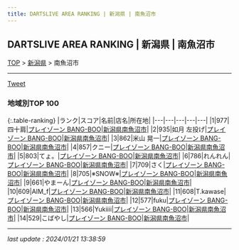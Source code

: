 ```yaml
---
title: DARTSLIVE AREA RANKING | 新潟県 | 南魚沼市
---
```

## DARTSLIVE AREA RANKING | 新潟県 | 南魚沼市

[TOP](/darts/rank/) > [新潟県](/darts/rank/新潟県/) > 南魚沼市

___

<a href="https://twitter.com/share?ref_src=twsrc%5Etfw" data-text="DARTSLIVE AREA RANKING | 新潟県南魚沼市" class="twitter-share-button" data-via="DARTSLIVE" data-hashtags="DARTSLIVE" data-related="DARTSLIVE" data-show-count="false">Tweet</a>

### 地域別TOP 100

{:.table-ranking}
|ランク|スコア|名前|店名|所在地|
|---|---|---|---|---|
|1|977|四十肩|<a href="https://search.dartslive.com/jp/shop/83662fe3fa4c6ec125d56fb0e5c39bac">プレイゾーン BANG-BOO</a>|<a href="/darts/rank/新潟県/南魚沼市">新潟県南魚沼市</a>|
|2|935|如月 左投げ|<a href="https://search.dartslive.com/jp/shop/83662fe3fa4c6ec125d56fb0e5c39bac">プレイゾーン BANG-BOO</a>|<a href="/darts/rank/新潟県/南魚沼市">新潟県南魚沼市</a>|
|3|862|米山 晃一|<a href="https://search.dartslive.com/jp/shop/83662fe3fa4c6ec125d56fb0e5c39bac">プレイゾーン BANG-BOO</a>|<a href="/darts/rank/新潟県/南魚沼市">新潟県南魚沼市</a>|
|4|857|クニー|<a href="https://search.dartslive.com/jp/shop/83662fe3fa4c6ec125d56fb0e5c39bac">プレイゾーン BANG-BOO</a>|<a href="/darts/rank/新潟県/南魚沼市">新潟県南魚沼市</a>|
|5|803|てょ。|<a href="https://search.dartslive.com/jp/shop/83662fe3fa4c6ec125d56fb0e5c39bac">プレイゾーン BANG-BOO</a>|<a href="/darts/rank/新潟県/南魚沼市">新潟県南魚沼市</a>|
|6|786|れんれん|<a href="https://search.dartslive.com/jp/shop/83662fe3fa4c6ec125d56fb0e5c39bac">プレイゾーン BANG-BOO</a>|<a href="/darts/rank/新潟県/南魚沼市">新潟県南魚沼市</a>|
|7|709|さく|<a href="https://search.dartslive.com/jp/shop/83662fe3fa4c6ec125d56fb0e5c39bac">プレイゾーン BANG-BOO</a>|<a href="/darts/rank/新潟県/南魚沼市">新潟県南魚沼市</a>|
|8|705|※SNOW※|<a href="https://search.dartslive.com/jp/shop/83662fe3fa4c6ec125d56fb0e5c39bac">プレイゾーン BANG-BOO</a>|<a href="/darts/rank/新潟県/南魚沼市">新潟県南魚沼市</a>|
|9|661|やまーん|<a href="https://search.dartslive.com/jp/shop/83662fe3fa4c6ec125d56fb0e5c39bac">プレイゾーン BANG-BOO</a>|<a href="/darts/rank/新潟県/南魚沼市">新潟県南魚沼市</a>|
|10|609|AIM_f|<a href="https://search.dartslive.com/jp/shop/83662fe3fa4c6ec125d56fb0e5c39bac">プレイゾーン BANG-BOO</a>|<a href="/darts/rank/新潟県/南魚沼市">新潟県南魚沼市</a>|
|11|608|T.kawase|<a href="https://search.dartslive.com/jp/shop/83662fe3fa4c6ec125d56fb0e5c39bac">プレイゾーン BANG-BOO</a>|<a href="/darts/rank/新潟県/南魚沼市">新潟県南魚沼市</a>|
|12|577|fuku|<a href="https://search.dartslive.com/jp/shop/83662fe3fa4c6ec125d56fb0e5c39bac">プレイゾーン BANG-BOO</a>|<a href="/darts/rank/新潟県/南魚沼市">新潟県南魚沼市</a>|
|13|566|Yukiiii|<a href="https://search.dartslive.com/jp/shop/83662fe3fa4c6ec125d56fb0e5c39bac">プレイゾーン BANG-BOO</a>|<a href="/darts/rank/新潟県/南魚沼市">新潟県南魚沼市</a>|
|14|529|こばやし|<a href="https://search.dartslive.com/jp/shop/83662fe3fa4c6ec125d56fb0e5c39bac">プレイゾーン BANG-BOO</a>|<a href="/darts/rank/新潟県/南魚沼市">新潟県南魚沼市</a>|



___

_last update : 2024/01/21 13:38:59_


<script src="https://cdnjs.cloudflare.com/ajax/libs/jquery/3.6.1/jquery.min.js" integrity="sha512-aVKKRRi/Q/YV+4mjoKBsE4x3H+BkegoM/em46NNlCqNTmUYADjBbeNefNxYV7giUp0VxICtqdrbqU7iVaeZNXA==" crossorigin="anonymous" referrerpolicy="no-referrer"></script>
<script src="https://cdnjs.cloudflare.com/ajax/libs/jquery.tablesorter/2.31.3/js/jquery.tablesorter.min.js" integrity="sha512-qzgd5cYSZcosqpzpn7zF2ZId8f/8CHmFKZ8j7mU4OUXTNRd5g+ZHBPsgKEwoqxCtdQvExE5LprwwPAgoicguNg==" crossorigin="anonymous" referrerpolicy="no-referrer"></script>
<link rel="stylesheet" href="https://cdnjs.cloudflare.com/ajax/libs/jquery.tablesorter/2.31.3/css/theme.default.min.css" integrity="sha512-wghhOJkjQX0Lh3NSWvNKeZ0ZpNn+SPVXX1Qyc9OCaogADktxrBiBdKGDoqVUOyhStvMBmJQ8ZdMHiR3wuEq8+w==" crossorigin="anonymous" referrerpolicy="no-referrer" />
<script>
$(function() {
    $(".table-ranking").tablesorter({sortList:[[0, 0]]});
});
</script>

<script async src="https://platform.twitter.com/widgets.js" charset="utf-8"></script>